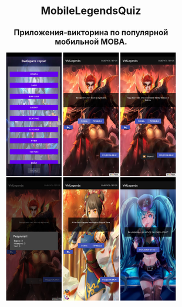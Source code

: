 <h1 align="center">MobileLegendsQuiz</h1>
<h2 align="center">Приложения-викторина по популярной мобильной MOBA.</h2>
<p align="center">
<img src="readme_assets/Screenshot_2023-01-15-13-22-55-725_com.bignerdranch.android.geomain.jpg" width="30%">
<img src="readme_assets/Screenshot_2023-01-15-13-22-58-418_com.bignerdranch.android.geomain.jpg" width="30%">
<img src="readme_assets/Screenshot_2023-01-15-13-23-02-319_com.bignerdranch.android.geomain.jpg" width="30%">
<img src="readme_assets/Screenshot_2023-01-15-13-23-09-207_com.bignerdranch.android.geomain.jpg" width="30%">
<img src="readme_assets/Screenshot_2023-01-15-13-23-16-975_com.bignerdranch.android.geomain.jpg" width="30%">
<img src="readme_assets/Screenshot_2023-01-15-13-23-50-646_com.bignerdranch.android.geomain.jpg" width="30%">
</p>